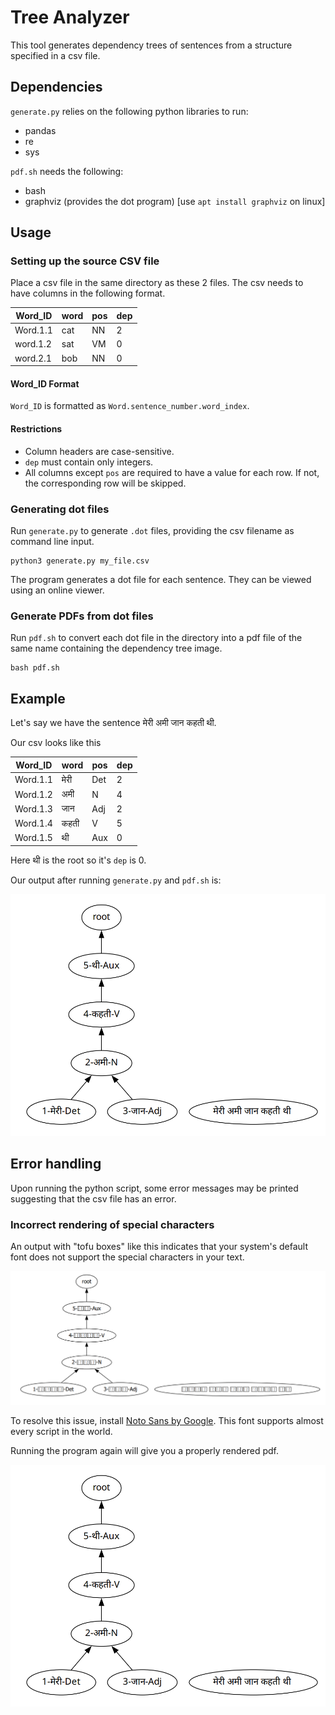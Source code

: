 # Tree Analyzer

This tool generates dependency trees of sentences from a structure specified in a csv file.


## Dependencies

`generate.py` relies on the following python libraries to run:

- pandas
- re
- sys


`pdf.sh` needs the following:

- bash 
- graphviz (provides the dot program) [use `apt install graphviz` on linux]


## Usage


### Setting up the source CSV file
Place a csv file in the same directory as these 2 files. The csv needs to have columns in the following format.

| Word_ID | word  | pos  | dep  |
|---------|-------|------|------|
| Word.1.1| cat   | NN   | 2    | 
| word.1.2| sat   | VM   | 0    | 
| word.2.1| bob   | NN   | 0    |


#### Word_ID Format

`Word_ID` is formatted as `Word.sentence_number.word_index`.

#### Restrictions
- Column headers are case-sensitive.
- `dep` must contain only integers.
- All columns except `pos` are required to have a value for each row. If not, the corresponding row will be skipped.


### Generating dot files
Run `generate.py` to generate `.dot` files, providing the csv filename as command line input. 
```
python3 generate.py my_file.csv
```


The program generates a dot file for each sentence. They can be viewed using an online viewer.


### Generate PDFs from dot files
Run `pdf.sh` to convert each dot file in the directory into a pdf file of the same name containing the dependency tree image.
```
bash pdf.sh
```

## Example

Let's say we have the sentence मेरी अमी जान कहती थी.

Our csv looks like this

| Word_ID | word  | pos  | dep  |
|---------|-------|------|------|
Word.1.1|	मेरी|	Det|	2
Word.1.2|	अमी	|N	|4
Word.1.3|	जान	|Adj	|2
Word.1.4|	कहती|	V	|5
Word.1.5|	थी	|Aux|	0

Here थी is the root so it's `dep` is 0.

Our output after running `generate.py` and `pdf.sh` is:

![](img/corrected-pdf.png?raw=true)

## Error handling
Upon running the python script, some error messages may be printed suggesting that the csv file has an error. 

### Incorrect rendering of special characters
An output with "tofu boxes" like this indicates that your system's default font does not support the special characters in your text.


![tofu box](img/error-pdf.png?raw=true)

To resolve this issue, install [Noto Sans by Google](https://fonts.google.com/noto/specimen/Noto+Sans). This font supports almost every script in the world.

Running the program again will give you a properly rendered pdf.

![corrected pdf](img/corrected-pdf.png?raw=true)


